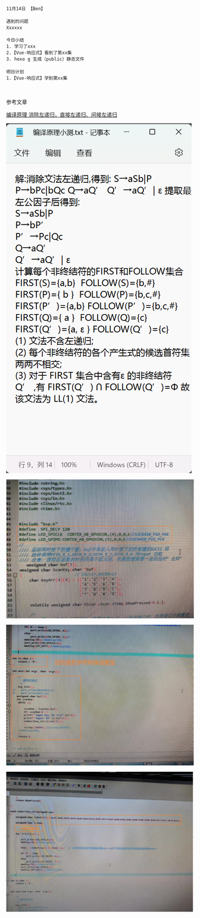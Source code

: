 ```html
11月14日 【Ben】

遇到的问题
Xxxxxx

今日小结
1. 学习了xxx
2.【Vue-响应式】看到了第xx集
3. hexo g 生成（public）静态文件

明日计划
1.【Vue-响应式】学到第xx集
```

​	

参考文章

[编译原理 消除左递归，直接左递归、间接左递归](https://blog.csdn.net/jsx_SEVEN/article/details/92849314)

![image-20221114110015777](11月14日.assets/image-20221114110015777.png)

![image-20221114131459753](11月14日.assets/image-20221114131459753.png)

![image-20221114131626346](11月14日.assets/image-20221114131626346.png)

![image-20221114131731200](11月14日.assets/image-20221114131731200.png)

